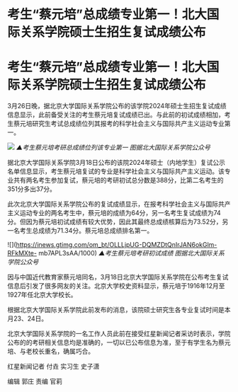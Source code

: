 # 考生“蔡元培”总成绩专业第一！北大国际关系学院硕士生招生复试成绩公布

# 考生“蔡元培”总成绩专业第一！北大国际关系学院硕士生招生复试成绩公布

3月26日晚，据北京大学国际关系学院公布的该学院2024年硕士生招生复试成绩信息显示，此前备受关注的考生蔡元培复试成绩已出。与此前的初试成绩相加，考生蔡元培研究生考试总成绩位列其报考的科学社会主义与国际共产主义运动专业第一。

![](https://inews.gtimg.com/om_bt/OOqR8mXIShOJmCihezlXUhdGDC9UCAIfsB8XfTWoUlHTwAA/1000)
_▲考生蔡元培考研总成绩位列该专业第一 图据北大国际关系学院公众号_

据北京大学国际关系学院3月18日公布的该院2024年硕士（内地学生）复试公示名单信息显示，考生蔡元培复试的专业是科学社会主义与国际共产主义运动。该专业共有两名考生参加复试，蔡元培的考研初试总分数是388分，比第二名考生的351分多出37分。

此次北京大学国际关系学院公布的复试成绩显示，在报考科学社会主义与国际共产主义运动专业的两名考生中，蔡元培的成绩为64分，另一名考生复试成绩为74分。但因为蔡元培初试成绩有较大优势，因此其最终总成绩核算后为73.52分，另一名考生总成绩为71.34分。蔡元培总成绩排名第一。

![](https://inews.gtimg.com/om_bt/OLLLjpUG-DQMZDtQnIrJAN6okGlm-RFkMXte-
mb7APL3sAA/1000) _▲考生蔡元培考研初试成绩 图据北大国际关系学院公众号_

因与中国近代教育家蔡元培同名，3月18日北京大学国际关系学院在公布考生复试信息后引发了很多网友的关注。北京大学校史资料显示，蔡元培于1916年12月至1927年任北京大学校长。

根据北京大学国际关系学院此前发布的消息，该院硕士研究生各专业复试时间是本月23、24日。

北京大学国际关系学院的一名工作人员此前在接受红星新闻记者采访时表示，学院公布的的考研相关信息均是准确的，一切以已公布信息为准，至于有学生名为蔡元培、与老校长重名，确属巧合。

红星新闻记者 付垚 实习生 史子潇

编辑 郭庄 责编 官莉

